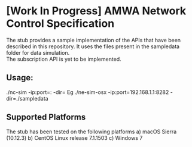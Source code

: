 # **[Work In Progress]** AMWA Network Control Specification

The stub provides a sample implementation of the APIs that have been  described in this repository. It uses the files present in the sampledata folder for data simulation.    
The subscription API is yet to be implemented. 

## Usage:

./nc-sim -ip:port=<IPADDRESS>:<PORTNO> -dir=<DIRECTORY IP CONTAINING THE FILES PERTAINING TO THE SIMULATED DATA>
Eg ./ne-sim-osx -ip:port=192.168.1.1:8282 -dir=./sampledata

## Supported Platforms
The stub has been tested on the following platforms
a) macOS Sierra (10.12.3)
b) CentOS Linux release 7.1.1503
c) Windows 7
